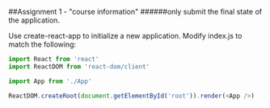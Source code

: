 ##Assignment 1 - "course information"
######only submit the final state of the application.

Use create-react-app to initialize a new application. Modify index.js to match the following:
```javascript
import React from 'react'
import ReactDOM from 'react-dom/client'

import App from './App'

ReactDOM.createRoot(document.getElementById('root')).render(<App />)
```

